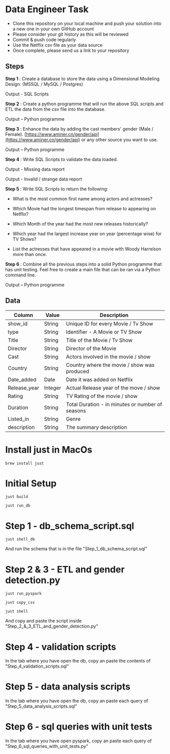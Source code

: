 # Data Engineer Task

* Clone this repository on your local machine and push your solution into a new one in your own GitHub account
* Please consider your git history as this will be reviewed
* Commit & push code regularly
* Use the Netflix csv file as your data source
* Once complete, please send us a link to your repository

## Steps

**Step 1** : Create a database to store the data using a Dimensional Modeling Design. (MSSQL / MySQL / Postgres)

Output - SQL Scripts

**Step 2** : Create a python programme that will run the above SQL scripts and ETL the data from the csv file into the database.

Output – Python programme

**Step 3** : Enhance the data by adding the cast members' gender (Male / Female). [https://www.aminer.cn/gender/api](https://www.aminer.cn/gender/api) or any other source you want to use.

Output – Python programme

**Step 4** : Write SQL Scripts to validate the data loaded.

Output - Missing data report

Output - Invalid / strange data report

**Step 5** : Write SQL Scripts to return the following:

- What is the most common first name among actors and actresses?

- Which Movie had the longest timespan from release to appearing on Netflix?

- Which Month of the year had the most new releases historically?

- Which year had the largest increase year on year (percentage wise) for TV Shows?

- List the actresses that have appeared in a movie with Woody Harrelson more than once.

**Step 6** : Combine all the previous steps into a solid Python programme that has unit testing. Feel free to create a main file that can be ran via a Python command line.

Output – Python programme

## Data

| **Column** | **Value** | **Description** |
| --- | --- | --- |
| show\_id | String | Unique ID for every Movie / Tv Show |
| type | String | Identifier - A Movie or TV Show |
| Title | String | Title of the Movie / Tv Show |
| Director | String | Director of the Movie |
| Cast | String | Actors involved in the movie / show |
| Country | String | Country where the movie / show was produced |
| Date\_added | Date | Date it was added on Netflix |
| Release\_year | Integer | Actual Release year of the move / show |
| Rating | String | TV Rating of the movie / show |
| Duration | String | Total Duration - in minutes or number of seasons |
| Listed\_in | String | Genre |
| description | String | The summary description |


# Install just in MacOs
```
brew install just
```

# Initial Setup

```
just build 
```

```
just run_db
```

# Step 1 - db_schema_script.sql

```
just shell_db
```

And run the schema that is in the file "Step_1_db_schema_script.sql"

# Step 2 & 3 - ETL and gender detection.py

```
just run_pyspark
```

```
just copy_csv
```

```
just shell
```

And copy and paste the script inside "Step_2_&_3_ETL_and_gender_detection.py"

# Step 4 - validation scripts

In the tab where you have open the db, copy an paste the contents of "Step_4_validation_scripts.sql"

# Step 5 - data analysis scripts

In the tab where you have open the db, copy an paste each query of "Step_5_data_analysis_scripts.sql"

# Step 6 - sql queries with unit tests

In the tab where you have open pyspark, copy an paste each query of "Step_6_sql_queries_with_unit_tests.py"
